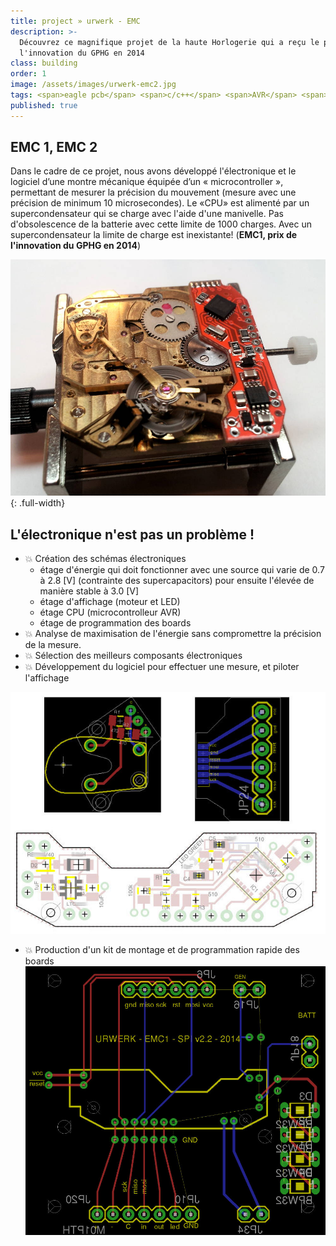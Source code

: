 ```yaml
---
title: project » urwerk - EMC
description: >-
  Découvrez ce magnifique projet de la haute Horlogerie qui a reçu le prix de
  l'innovation du GPHG en 2014
class: building
order: 1
image: /assets/images/urwerk-emc2.jpg
tags: <span>eagle pcb</span> <span>c/c++</span> <span>AVR</span> <span>watchmaker</span>
published: true
---
```


## EMC 1, EMC 2
Dans le cadre de ce projet, nous avons développé l'électronique et le logiciel d’une montre mécanique équipée d’un « microcontroller », permettant de mesurer la précision du mouvement (mesure avec une précision de minimum 10 microsecondes). Le «CPU» est alimenté par un supercondensateur qui se charge avec l'aide d'une manivelle. Pas d'obsolescence de la batterie avec cette limite de 1000 charges. Avec un supercondensateur la limite de charge est inexistante! (**EMC1, prix de l'innovation du GPHG en 2014**)


![urwerk 1](/assets/images/urwerk-emc-dev1.jpg){: .full-width}


## L'électronique n'est pas un problème !
* :boom: Création des schémas électroniques  
  * étage d'énergie qui doit fonctionner avec une source qui varie de 0.7 à 2.8 [V] (contrainte des supercapacitors) pour ensuite l'élevée de manière stable à 3.0 [V]
  * étage d'affichage (moteur et LED)
  * étage CPU (microcontrolleur AVR)
  * étage de programmation des boards
* :boom: Analyse de maximisation de l'énergie sans compromettre la précision de la mesure.
* :boom: Sélection des meilleurs composants électroniques
* :boom: Développement du logiciel pour effectuer une mesure, et piloter l'affichage

![urwerk 2](/assets/images/urwerk-emc3.jpg)

* :boom: Production d'un kit de montage et de programmation rapide des boards
![urwerk 2](/assets/images/urwerk-emc4.jpg)


